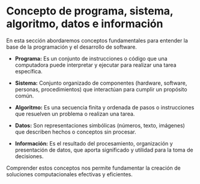 # Concepto de programa, sistema, algoritmo, datos e información

En esta sección abordaremos conceptos fundamentales para entender la base de la programación y el desarrollo de software.

- **Programa:** Es un conjunto de instrucciones o código que una computadora puede interpretar y ejecutar para realizar una tarea específica.

- **Sistema:** Conjunto organizado de componentes (hardware, software, personas, procedimientos) que interactúan para cumplir un propósito común.

- **Algoritmo:** Es una secuencia finita y ordenada de pasos o instrucciones que resuelven un problema o realizan una tarea.

- **Datos:** Son representaciones simbólicas (números, texto, imágenes) que describen hechos o conceptos sin procesar.

- **Información:** Es el resultado del procesamiento, organización y presentación de datos, que aporta significado y utilidad para la toma de decisiones.

Comprender estos conceptos nos permite fundamentar la creación de soluciones computacionales efectivas y eficientes.
